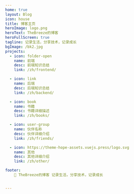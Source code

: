 ```yaml
---
home: true
layout: Blog
icon: house
title: 博客主页
heroImage: logo.png
heroText: TheBreeze的博客
heroFullScreen: true
tagline: 记录生活，分享技术，记录成长
bgImage: /bk2.jpg
projects:
  - icon: folder-open
    name: 前端
    desc: 前端知识总结
    link: /zh/frontend/

  - icon: link
    name: 后端
    desc: 后端知识总结
    link: /zh/backend/

  - icon: book
    name: 书籍
    desc: 书籍详细描述
    link: /zh/books/

  - icon: user-group
    name: 伙伴名称
    desc: 伙伴详细介绍
    link: /zh/friends/

  - icon: https://theme-hope-assets.vuejs.press/logo.svg
    name: 其他
    desc: 其他详细介绍
    link: /zh/other/

footer:
    📝 TheBreeze的博客 记录生活，分享技术，记录成长


---
```


<!-- [博客主页](https://theme-hope.vuejs.press/zh/guide/blog/home.html)。 -->
